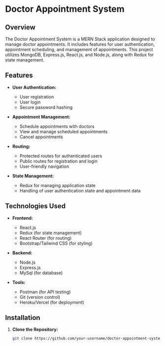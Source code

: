 # Doctor Appointment System

## Overview

The Doctor Appointment System is a MERN Stack application designed to manage doctor appointments. It includes features for user authentication, appointment scheduling, and management of appointments. This project utilizes MongoDB, Express.js, React.js, and Node.js, along with Redux for state management.

## Features

- **User Authentication:**
  - User registration
  - User login
  - Secure password hashing

- **Appointment Management:**
  - Schedule appointments with doctors
  - View and manage scheduled appointments
  - Cancel appointments

- **Routing:**
  - Protected routes for authenticated users
  - Public routes for registration and login
  - User-friendly navigation

- **State Management:**
  - Redux for managing application state
  - Handling of user authentication state and appointment data

## Technologies Used

- **Frontend:**
  - React.js
  - Redux (for state management)
  - React Router (for routing)
  - Bootstrap/Tailwind CSS (for styling)

- **Backend:**
  - Node.js
  - Express.js
  - MySql (for database)

- **Tools:**
  - Postman (for API testing)
  - Git (version control)
  - Heroku/Vercel (for deployment)

## Installation

1. **Clone the Repository:**

   ```bash
   git clone https://github.com/your-username/doctor-appointment-system.git

   

